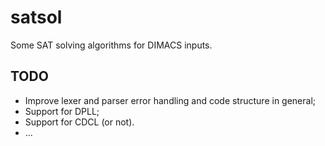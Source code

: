 # satsol

Some SAT solving algorithms for DIMACS inputs.

## TODO
+ Improve lexer and parser error handling and code structure in general;
+ Support for DPLL;
+ Support for CDCL (or not).
+ ...
